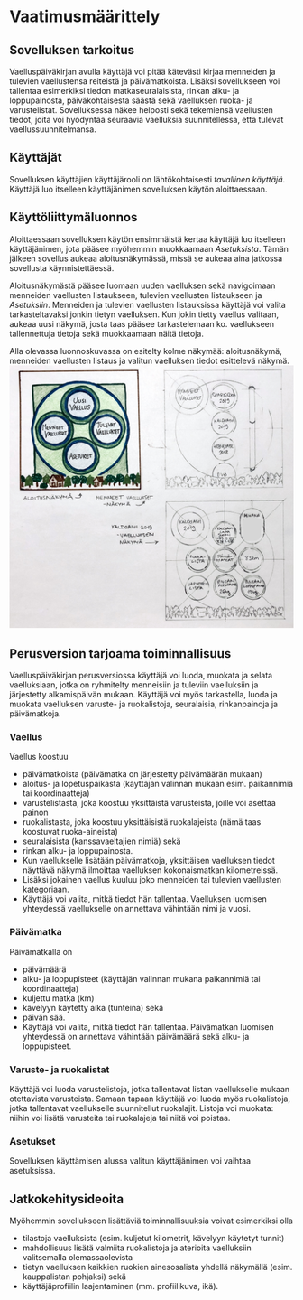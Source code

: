 
# Vaatimusmäärittely

## Sovelluksen tarkoitus
Vaelluspäiväkirjan avulla käyttäjä voi pitää kätevästi kirjaa menneiden ja tulevien vaellustensa reiteistä ja päivämatkoista. Lisäksi sovellukseen voi tallentaa esimerkiksi tiedon matkaseuralaisista, rinkan alku- ja loppupainosta, päiväkohtaisesta säästä sekä vaelluksen ruoka- ja varustelistat. Sovelluksessa näkee helposti sekä tekemiensä vaellusten tiedot, joita voi hyödyntää seuraavia vaelluksia suunnitellessa, että tulevat vaellussuunnitelmansa.

## Käyttäjät
Sovelluksen käyttäjien käyttäjärooli on lähtökohtaisesti _tavallinen käyttäjä_. Käyttäjä luo itselleen käyttäjänimen sovelluksen käytön aloittaessaan.

## Käyttöliittymäluonnos
Aloittaessaan sovelluksen käytön ensimmäistä kertaa käyttäjä luo itselleen käyttäjänimen, jota pääsee myöhemmin muokkaamaan _Asetuksista_. Tämän jälkeen sovellus aukeaa aloitusnäkymässä, missä se aukeaa aina jatkossa sovellusta käynnistettäessä.

Aloitusnäkymästä pääsee luomaan uuden vaelluksen sekä navigoimaan menneiden vaellusten listaukseen, tulevien vaellusten listaukseen ja _Asetuksiin_. Menneiden ja tulevien vaellusten listauksissa käyttäjä voi valita tarkasteltavaksi jonkin tietyn vaelluksen. Kun jokin tietty vaellus valitaan, aukeaa uusi näkymä, josta taas pääsee tarkastelemaan ko. vaellukseen tallennettuja tietoja sekä muokkaamaan näitä tietoja.

Alla olevassa luonnoskuvassa on esitelty kolme näkymää: aloitusnäkymä, menneiden vaellusten listaus ja valitun vaelluksen tiedot esittelevä näkymä.
![Image of user interface (sketch)](../dokumentointi/OHTE_luonnos_kayttoliittymasta.jpg)

## Perusversion tarjoama toiminnallisuus

Vaelluspäiväkirjan perusversiossa käyttäjä voi luoda, muokata ja selata vaelluksiaan, jotka on ryhmitelty menneisiin ja tuleviin vaelluksiin ja järjestetty alkamispäivän mukaan. Käyttäjä voi myös tarkastella, luoda ja muokata vaelluksen varuste- ja ruokalistoja, seuralaisia, rinkanpainoja ja päivämatkoja.

### Vaellus

Vaellus koostuu
* päivämatkoista (päivämatka on järjestetty päivämäärän mukaan) 
* aloitus- ja lopetuspaikasta (käyttäjän valinnan mukaan esim. paikannimiä tai koordinaatteja)
* varustelistasta, joka koostuu yksittäistä varusteista, joille voi asettaa painon
* ruokalistasta, joka koostuu yksittäisistä ruokalajeista (nämä taas koostuvat ruoka-aineista)
* seuralaisista (kanssavaeltajien nimiä) sekä
* rinkan alku- ja loppupainosta.
* Kun vaellukselle lisätään päivämatkoja, yksittäisen vaelluksen tiedot näyttävä näkymä ilmoittaa vaelluksen kokonaismatkan kilometreissä.
* Lisäksi jokainen vaellus kuuluu joko menneiden tai tulevien vaellusten kategoriaan.
* Käyttäjä voi valita, mitkä tiedot hän tallentaa. Vaelluksen luomisen yhteydessä vaellukselle on annettava vähintään nimi ja vuosi.

### Päivämatka
Päivämatkalla on
* päivämäärä
* alku- ja loppupisteet (käyttäjän valinnan mukana paikannimiä tai koordinaatteja)
* kuljettu matka (km) 
* kävelyyn käytetty aika (tunteina) sekä
* päivän sää.
* Käyttäjä voi valita, mitkä tiedot hän tallentaa. Päivämatkan luomisen yhteydessä on annettava vähintään päivämäärä sekä alku- ja loppupisteet.

### Varuste- ja ruokalistat
Käyttäjä voi luoda varustelistoja, jotka tallentavat listan vaellukselle mukaan otettavista varusteista. Samaan tapaan käyttäjä voi luoda myös ruokalistoja, jotka tallentavat vaellukselle suunnitellut ruokalajit. Listoja voi muokata: niihin voi lisätä varusteita tai ruokalajeja tai niitä voi poistaa.

### Asetukset
Sovelluksen käyttämisen alussa valitun käyttäjänimen voi vaihtaa asetuksissa.

## Jatkokehitysideoita
Myöhemmin sovellukseen lisättäviä toiminnallisuuksia voivat esimerkiksi olla 
* tilastoja vaelluksista (esim. kuljetut kilometrit, kävelyyn käytetyt tunnit)
* mahdollisuus lisätä valmiita ruokalistoja ja aterioita vaelluksiin valitsemalla olemassaolevista
* tietyn vaelluksen kaikkien ruokien ainesosalista yhdellä näkymällä (esim. kauppalistan pohjaksi) sekä
* käyttäjäprofiilin laajentaminen (mm. profiilikuva, ikä).

